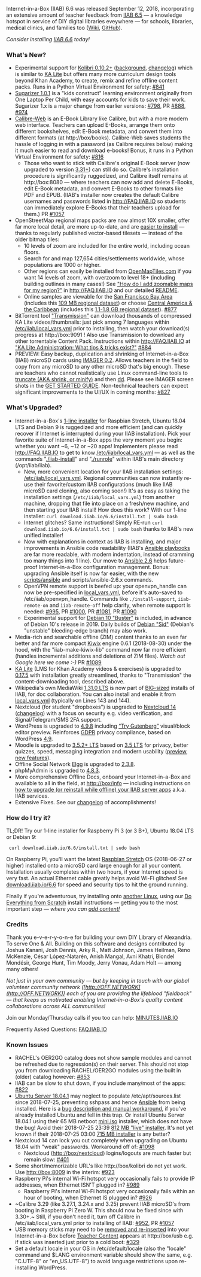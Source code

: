 Internet-in-a-Box (IIAB) 6.6 was released September 12, 2018, incorporating an extensive amount of teacher feedback from [IIAB 6.5](https://github.com/iiab/iiab/wiki/IIAB-6.5-Release-Notes) &mdash; a knowledge hotspot in service of DIY digital libraries eveywhere &mdash; for schools, libraries, medical clinics, and families too ([Wiki](http://wiki.iiab.io/6.6), [GitHub](https://github.com/iiab/iiab/milestone/3?closed=1)).

_Consider installing <a href=http://download.iiab.io/6.6>IIAB 6.6</a> today!_

### What's New?

* Experimental support for [Kolibri 0.10.2+](https://blog.learningequality.org/kolibri-v0-10-is-released-4e673398f116) ([background](https://blog.learningequality.org/startwithkolibri-58227e98dde), [changelog](https://github.com/learningequality/kolibri/blob/develop/CHANGELOG.rst)) which is similar to [KA Lite](https://learningequality.org/ka-lite/) but offers many more curriculum design tools beyond Khan Academy, to create, remix and refine offline content packs.  Runs in a Python Virtual Environment for safety:  [#841](https://github.com/iiab/iiab/issues/841#issuecomment-405767755)
* [Sugarizer 1.0.1](http://sugarizer.org) is a "kids construct" learning environment originally from One Laptop Per Child, with easy accounts for kids to save their work.  Sugarizer 1.x is a major change from earlier versions:  [#798](https://github.com/iiab/iiab/issues/798#issuecomment-405609004), PR [#888](https://github.com/iiab/iiab/pull/888#issuecomment-404370082), [#974](https://github.com/iiab/iiab/issues/974)
* [Calibre-Web](https://github.com/iiab/iiab/tree/master/roles/calibre-web#calibre-web-readme) is an E-Book Library like Calibre, but with a more modern web interface.  Teachers can upload E-Books, arrange them onto different bookshelves, edit E-Book metadata, and convert them into different formats (at http://box/books).  Calibre-Web saves students the hassle of logging in with a password (as Calibre requires below) making it much easier to read and download e-books!  Bonus, it runs in a Python Virtual Environment for safety:  [#816](https://github.com/iiab/iiab/issues/816)
  * Those who want to stick with Calibre's original E-Book server (now upgraded to version [3.31+](https://calibre-ebook.com/whats-new)) can still do so.  Calibre's installation procedure is significantly ruggedized, and Calibre itself remains at http://box:8080 &mdash; where teachers can now add and delete E-Books, edit E-Book metadata, and convert E-Books to other formats like PDF and EPUB.  (IIAB's installer now creates the default Calibre usernames and passwords listed in http://FAQ.IIAB.IO so students can immediately explore E-Books that their teachers upload for them.)  PR [#1057](https://github.com/iiab/iiab/pull/1057)
* OpenStreetMap regional maps packs are now almost 10X smaller, offer far more local detail, are more up-to-date, and are [easier to install](http://download.iiab.io/content/OSM/vector-tiles/) &mdash; thanks to regularly published vector-based tilesets &mdash; instead of the older bitmap tiles:
  * 10 levels of zoom are included for the entire world, including ocean floors.
  * Search for and map 127,654 cities/settlements worldwide, whose populations are 1000 or higher.
  * Other regions can easily be installed from [OpenMapTiles.com](https://openmaptiles.com/downloads/planet/) if you want 14 levels of zoom, with overzoom to level 18+ (including building outlines in many cases!)  See ["How do I add zoomable maps for my region?"](http://FAQ.IIAB.IO#How_do_I_add_zoomable_maps_for_my_region.3F) in http://FAQ.IIAB.IO and our detailed [README](https://github.com/iiab/iiab-factory/blob/master/content/vector-tiles/README.md).
  * Online samples are viewable for the [San Francisco Bay Area](http://medbox.iiab.me/modules/en-osm-omt-min/) (includes this [109 MB regional dataset](https://openmaptiles.com/downloads/north-america/us/california/san-francisco-bay/)) or choose [Central America & the Caribbean](http://medbox.iiab.me/modules/en-osm-omt-central-am/) (includes this [1.1-1.8 GB regional dataset](https://openmaptiles.com/downloads/central-america/)).  [#877](https://github.com/iiab/iiab/issues/877#issuecomment-405935272)
* BitTorrent tool ["Transmission"](https://github.com/iiab/iiab/tree/master/roles/transmission#transmission-readme) can download thousands of compressed KA Lite videos/thumbnails: just pick among 7 languages within [/etc/iiab/local_vars.yml](http://wiki.iiab.io/local_vars.yml) prior to installing, then watch your download(s) progress at http://box:9091 !  Also use Transmission to download any other torrentable Content Pack.  Instructions within http://FAQ.IIAB.IO at ["KA Lite Administration: What tips & tricks exist?"](http://wiki.laptop.org/go/IIAB/FAQ#KA_Lite_Administration:_What_tips_.26_tricks_exist.3F)  [#884](https://github.com/iiab/iiab/issues/884)
* PREVIEW: Easy backup, duplication and shrinking of Internet-in-a-Box (IIAB) microSD cards using [IMAGER 0.2](http://download.iiab.io/packages/imager/).  Allows teachers in the field to copy from any microSD to any other microSD that's big enough.  These are teachers who cannot realistically use Linux command-line tools to [truncate (AKA shrink, or minify)](https://github.com/iiab/iiab-factory/tree/master/box/rpi) and then [dd](https://www.linuxnix.com/what-you-should-know-about-linux-dd-command/).  Please see IMAGER screen shots in the [GET STARTED GUIDE](https://github.com/iiab/iiab-factory/blob/master/box/rpi/imager/docs/GET-STARTED-GUIDE.md).  Non-technical teachers can expect significant improvements to the UI/UX in coming months:  [#827](https://github.com/iiab/iiab/issues/827)

### What's Upgraded?

* Internet-in-a-Box's [1-line installer](http://download.iiab.io/6.6/) for Raspbian Stretch, Ubuntu 18.04 LTS and Debian 9 is ruggedized and more efficient (and can quickly recover if Internet is interrupted during your IIAB installation).  Pick your favorite suite of Internet-in-a-Box apps the very moment you begin: whether you want ~6, ~12 or ~20 apps!  Implementers please read http://FAQ.IIAB.IO to get to know [/etc/iiab/local_vars.yml](http://wiki.iiab.io/local_vars.yml) — as well as the commands "[./iiab-install](https://github.com/iiab/iiab/blob/master/iiab-install)" and "[./runrole](https://github.com/iiab/iiab/blob/master/runrole)" within IIAB's main directory (/opt/iiab/iiab).
  * New, more convenient location for your IIAB installation settings: [/etc/iiab/local_vars.yml](http://wiki.laptop.org/go/IIAB/local_vars.yml).  Regional communities can now instantly re-use their favorite/custom IIAB configurations (much like IIAB microSD card cloning, also coming soon!)  It's as easy as taking the installation settings (`/etc/iiab/local_vars.yml`) from another machine, dropping that file into place on a fresh/new machine, and then starting your IIAB install!  How does this work?  With our 1-line installer: `curl download.iiab.io/6.6/install.txt | sudo bash`
  * Internet glitches?  Same instructions!  Simply RE-run `curl download.iiab.io/6.6/install.txt | sudo bash` thanks to IIAB's new unified installer!
  * Now with explanations in context as IIAB is installing, and major improvements in Ansible code readability (IIAB's [Ansible playbooks](https://github.com/iiab/iiab/tree/master/roles) are far more readable, with modern indentation, instead of cramming too many things into 1 line).  Our move to [Ansible 2.6](https://docs.ansible.com/ansible/2.6/porting_guides/porting_guide_2.6.html) helps future-proof Internet-in-a-Box configuration management.  Bonus: upgrading Ansible itself is now far easier, with the new [scripts/ansible](http://wiki.laptop.org/go/IIAB/FAQ#What_is_Ansible_and_what_version_should_I_use.3F) and scripts/ansible-2.6.x commands.
  * OpenVPN remote support is beefed up: your openvpn_handle can now be pre-specified in [local_vars.yml](http://wiki.laptop.org/go/IIAB/local_vars.yml), before it's auto-saved to /etc/iiab/openvpn_handle.  Commands like `./install-support`, `iiab-remote-on` and `iiab-remote-off` help clarify, when remote support is needed:  [#995](https://github.com/iiab/iiab/issues/995), PR [#1000](https://github.com/iiab/iiab/pull/1000), PR [#1081](https://github.com/iiab/iiab/pull/1081), PR [#1090](https://github.com/iiab/iiab/pull/1090)
  * Experimental support for [Debian 10 "Buster"](https://www.debian.org/devel/debian-installer/) is included, in advance of Debian 10's release in 2019.  Daily builds of [Debian "Sid"](http://cdimage.debian.org/cdimage/daily-builds/sid_d-i/current/amd64/iso-cd/) (Debian's "unstable" bleeding-edge branch) may also work.
* Media-rich and searchable offline (ZIM) content thanks to an even far better and far more compact [Kiwix](http://www.kiwix.org/) engine 0.6.1 (2018-08-30) under the hood, with the "iiab-make-kiwix-lib" command now far more efficient (handles incremental additions and deletions of ZIM files).  _Watch out Google here we come :-)_  PR [#1089](https://github.com/iiab/iiab/pull/1089)
* [KA Lite](http://ka-lite.readthedocs.io/en/latest/installguide/release_notes.html) (LMS for Khan Academy videos & exercises) is upgraded to [0.17.5](https://github.com/learningequality/ka-lite/releases/tag/v0.17.5) with installation greatly streamlined, thanks to "Transmission" the content-downloading tool, described above.
* Wikipedia's own MediaWiki [1.31.0 LTS](https://www.mediawiki.org/wiki/MediaWiki_1.31) is now part of [BIG-sized](http://wiki.iiab.io/local_vars_big.yml) installs of IIAB, for doc collaboration.  You can also install and enable it from [local_vars.yml](http://wiki.iiab.io/local_vars.yml) (typically on Lines 143 and 144).
* Nextcloud (for student "dropboxes") is upgraded to [Nextcloud 14](https://nextcloud.com/blog/nextcloud-14-focus-on-security-and-compliance/) ([changelog](https://nextcloud.com/changelog/#latest14)) with a focus on security e.g. video verification, and Signal/Telegram/SMS 2FA support.
* WordPress is upgraded to [4.9.8](https://wordpress.org/news/2018/08/wordpress-4-9-8-maintenance-release/) including [“Try Gutenberg”](https://make.wordpress.org/core/2018/08/31/whats-new-in-gutenberg-31st-august/) visual/block editor preview.  Reinforces [GDPR](https://en.wikipedia.org/wiki/General_Data_Protection_Regulation) privacy compliance, based on WordPress [4.9](https://wordpress.org/news/2017/11/tipton/).
* Moodle is upgraded to [3.5.2+ LTS](https://docs.moodle.org/dev/Moodle_3.5.2_release_notes) based on [3.5 LTS](https://docs.moodle.org/dev/Moodle_3.5_release_notes) for privacy, better quizzes, speed, messaging integration and modern usability ([preview](https://www.moodlenews.com/2018/privacy-better-quizzes-faster-and-modern-the-latest-scoop-on-moodle-3-5/), [new features](https://docs.moodle.org/35/en/New_features)).
* Offline Social Network [Elgg](http://learn.elgg.org/en/2.3/) is upgraded to [2.3.8](https://github.com/Elgg/Elgg/blob/2.3.8/CHANGELOG.md).
* phpMyAdmin is upgraded to [4.8.3](https://www.phpmyadmin.net/news/).
* More comprehensive Offline Docs, onboard your Internet-in-a-Box and available to all in the field, at [http://box/info](http://box/info) &mdash; including instructions on [how to upgrade (or reinstall while offline) your IIAB server apps](http://FAQ.IIAB.IO#Can_I_upgrade_or_reinstall_server_apps.3F) a.k.a. IIAB services.
* Extensive Fixes.  See our [changelog](https://github.com/iiab/iiab/milestone/3?closed=1) of accomplishments!

### How do I try it?

TL;DR!  Try our 1-line installer for Raspberry Pi 3 (or 3 B+), Ubuntu 18.04 LTS or Debian 9:

     curl download.iiab.io/6.6/install.txt | sudo bash

On Raspberry Pi, you'll want the latest [Raspbian Stretch](https://www.raspberrypi.org/downloads/raspbian/) OS (2018-06-27 or higher) installed onto a microSD card large enough for all your content.  Installation usually completes within two hours, if your Internet speed is very fast.  An actual Ethernet cable greatly helps avoid Wi-Fi glitches!  See [download.iiab.io/6.6](http://download.iiab.io/6.6/) for speed and security tips to hit the ground running.

Finally if you're adventurous, try installing onto [another Linux](https://github.com/iiab/iiab/wiki/IIAB-Platforms), using our [Do Everything from Scratch](https://github.com/iiab/iiab/wiki/IIAB-Installation#do-everything-from-scratch) install instructions &mdash; getting you to the most important step &mdash; _where you can [add content!](https://github.com/iiab/iiab/wiki/IIAB-Installation#add-content)_

### Credits

Thank you e-v-e-r-y-o-n-e for building your own DIY Library of Alexandria.  To serve One & All.  Building on this software and designs contributed by Joshua Kanani, Josh Dennis, Arky R., Matt Johnson, James Heilman, Reno McKenzie, César López-Natarén, Anish Mangal, Avni Khatri, Blondel Mondésir, George Hunt, Tim Moody, Jerry Vonau, Adam Holt &mdash; among many others!

_Not just in your own community &mdash; but by keeping in touch with our global volunteer community network ([http://OFF.NETWORK](http://OFF.NETWORK)) each of you are providing the lifeblood "fieldback" &mdash; that keeps us motivated enabling Internet-in-a-Box's quality content collaborations across ALL communities!_

Join our Monday/Thursday calls if you too can help: [MINUTES.IIAB.IO](http://MINUTES.IIAB.IO)

Frequently Asked Questions: [FAQ.IIAB.IO](http://FAQ.IIAB.IO)

### Known Issues

* RACHEL's OER2GO catalog does not show sample modules and cannot be refreshed due to regression(s) on their server.  This should not stop you from downloading RACHEL/OER2GO modules using the built in (older) catalog however:  [#853](https://github.com/iiab/iiab/issues/853#issuecomment-412202168)
* IIAB can be slow to shut down, if you include many/most of the apps:  [#822](https://github.com/iiab/iiab/issues/822)
* [Ubuntu Server 18.04.1](https://www.ubuntu.com/download/server) may neglect to populate /etc/apt/sources.list since 2018-07-25, preventing sshpass and hence [Ansible](https://github.com/iiab/iiab/blob/master/scripts/ansible#L44-L89) from being installed.  Here is a [bug description and manual workaround](https://askubuntu.com/questions/1065093/different-sources-list-entries-between-18-04-server-and-18-04-1-server-isos), if you've already installed Ubuntu and fell in this trap.  Or install Ubuntu Server 18.04.1 using their 65 MB netboot [mini.iso](http://archive.ubuntu.com/ubuntu/dists/bionic-updates/main/installer-amd64/current/images/netboot/mini.iso) installer, which does not have the bug!  Avoid their 2018-07-25 23:39 [812 MB "live" installer](http://releases.ubuntu.com/18.04/ubuntu-18.04.1-live-server-amd64.iso).  It's not yet known if their 2018-07-25 03:00 [715 MB installer](http://cdimage.ubuntu.com/releases/18.04.1/release/ubuntu-18.04.1-server-amd64.iso) is any better?
* Nextcloud 14 can lock you out completely when upgrading on Ubuntu 18.04 with "weak" passwords.  Workaround off of: [#1098](https://github.com/iiab/iiab/issues/1098)
  * Nextcloud ([http://box/nextcloud](http://box/nextcloud)) logins/logouts are much faster but remain slow:  [#401](https://github.com/iiab/iiab/issues/401)
* Some short/memorizable URL's like http://box/kolibri do not yet work.  Use [http://box:8009](http://box:8009) in the interim:  [#923](https://github.com/iiab/iiab/issues/923)
* Raspberry Pi's internal Wi-Fi hotspot very occasionally fails to provide IP addresses, when Ethernet ISN'T plugged in? 
 [#989](https://github.com/iiab/iiab/issues/989)
  * Raspberry Pi's internal Wi-Fi hotspot very occasionally fails within an hour of booting, when Ethernet IS plugged in?  [#926](https://github.com/iiab/iiab/issues/926)
* ~Calibre 3.29 (like 3.27.1, 3.24.x and 3.25) prevent IIAB microSD's from booting in Raspberry Pi Zero W.  This should now be fixed since with 3.30+.~  Still, if you don't need it, turn off Calibre in /etc/iiab/local_vars.yml prior to installing of IIAB:  [#952](https://github.com/iiab/iiab/issues/952), PR [#1057](https://github.com/iiab/iiab/pull/1057)
* USB memory sticks may need to be [removed and re-inserted](https://github.com/iiab/iiab/issues/329#issuecomment-333330362) into your Internet-in-a-Box before [Teacher Content](http://FAQ.IIAB.IO#Can_teachers_display_their_own_content.3F) appears at http://box/usb e.g. if stick was inserted just prior to a cold boot:  [#329](https://github.com/iiab/iiab/issues/329)
* Set a default locale in your OS in /etc/default/locale (also the "locale" command and $LANG environment variable should show the same, e.g. "C.UTF-8" or "en_US.UTF-8") to avoid language restrictions upon re-installing WordPress.